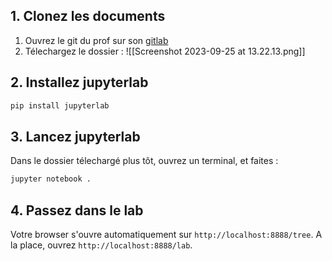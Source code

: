 ## 1. Clonez les documents 
1. Ouvrez le git du prof sur son [gitlab](https://gitlab.com/bhugueney/test-notebooks-org-publish/-/tree/master/public/jupyterlite/files/custom?ref_type=heads)
2. Télechargez le dossier :
![[Screenshot 2023-09-25 at 13.22.13.png]]
## 2. Installez jupyterlab

```bash
pip install jupyterlab
```

## 3. Lancez jupyterlab

Dans le dossier télechargé plus tôt, ouvrez un terminal, et faites :

```bash
jupyter notebook .
```

## 4. Passez dans le lab

Votre browser s'ouvre automatiquement sur `http://localhost:8888/tree`. A la place, ouvrez `http://localhost:8888/lab`.

